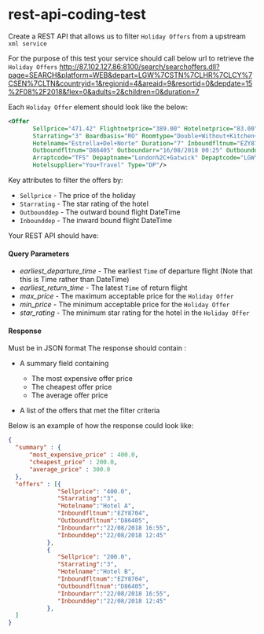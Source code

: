 # rest-api-coding-test
Create a REST API that allows us to filter `Holiday Offers` from a upstream `xml service`

For the purpose of this test your service should call below url to retrieve the `Holiday Offers`
http://87.102.127.86:8100/search/searchoffers.dll?page=SEARCH&platform=WEB&depart=LGW%7CSTN%7CLHR%7CLCY%7CSEN%7CLTN&countryid=1&regionid=4&areaid=9&resortid=0&depdate=15%2F08%2F2018&flex=0&adults=2&children=0&duration=7

Each `Holiday Offer` element should look like the below:
```xml
<Offer 
       Sellprice="471.42" Flightnetprice="389.00" Hotelnetprice="83.00" Brochurecode="YOUT-20559" Ourhtlid="34854" 
       Starrating="3" Boardbasis="RO" Roomtype="Double+Without+Kitchen+Non+Refundable" Resortname="Icod+De+Los+Vinos" 
       Hotelname="Estrella+Del+Norte" Duration="7" Inboundfltnum="EZY8704" Inboundarr="22/08/2018 16:55" Inbounddep="22/08/2018 12:45" 
       Outboundfltnum="D86405" Outboundarr="16/08/2018 00:25" Outbounddep="15/08/2018 20:05" Arraptname="Tenerife%2C+Sur+Int.(Reina+Sofia" 
       Arraptcode="TFS" Depaptname="London%2C+Gatwick" Depaptcode="LGW" Flightsuppler="Norwegian+Fly+%2F+Easyjet"
       Hotelsupplier="You+Travel" Type="DP"/>
````

Key attributes to filter the offers by:
- `Sellprice` - The price of the holiday
- `Starrating` - The star rating of the hotel
- `Outbounddep` - The outward bound flight DateTime
- `Inbounddep` - The inward bound flight DateTime


Your REST API should have:
#### Query Parameters
  - *earliest_departure_time* - The earliest `Time` of departure flight (Note that this is Time rather than DateTime)
  - *earliest_return_time* - The latest `Time` of return flight
  - *max_price* - The maximum acceptable price for the `Holiday Offer`
  - *min_price* - The minimum acceptable price for the `Holiday Offer`
  - *star_rating* - The minimum star rating for the hotel in the `Holiday Offer`
  
#### Response 
Must be in JSON format
The response should contain :
  - A summary field containing
    - The most expensive offer price
    - The cheapest offer price
    - The average offer price
    
  - A list of the offers that met the filter criteria  


Below is an example of how the response could look like:
```json
{
  "summary" : {
      "most_expensive_price" : 400.0,
      "cheapest_price" : 200.0,
      "average_price" : 300.0
  },
  "offers" : [{
              "Sellprice": "400.0", 
              "Starrating":"3",
              "Hotelname":"Hotel A", 
              "Inboundfltnum":"EZY8704", 
              "Outboundfltnum":"D86405",
              "Inboundarr":"22/08/2018 16:55",
              "Inbounddep":"22/08/2018 12:45"
           },
           {
              "Sellprice": "200.0", 
              "Starrating":"3",
              "Hotelname":"Hotel B", 
              "Inboundfltnum":"EZY8704", 
              "Outboundfltnum":"D86405",
              "Inboundarr":"22/08/2018 16:55",
              "Inbounddep":"22/08/2018 12:45"
           },
  ]  
}
```



